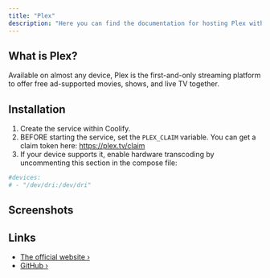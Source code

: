 ```yaml
---
title: "Plex"
description: "Here you can find the documentation for hosting Plex with Coolify."
---
```


<ZoomableImage src="/docs/images/services/plex.svg" />

## What is Plex?

Available on almost any device, Plex is the first-and-only streaming platform to offer free ad-supported movies, shows, and live TV together.

## Installation

1. Create the service within Coolify.
2. BEFORE starting the service, set the `PLEX_CLAIM` variable. You can get a claim token here: https://plex.tv/claim
3. If your device supports it, enable hardware transcoding by uncommenting this section in the compose file:

```yaml
#devices:
# - "/dev/dri:/dev/dri"
```

## Screenshots

<ZoomableImage src="/docs/images/services/plex.webp" />

## Links

- [The official website ›](https://www.plex.tv/)
- [GitHub ›](https://github.com/plexinc/pms-docker)
